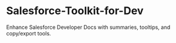 # Salesforce-Toolkit-for-Dev
Enhance Salesforce Developer Docs with summaries, tooltips, and copy/export tools.
